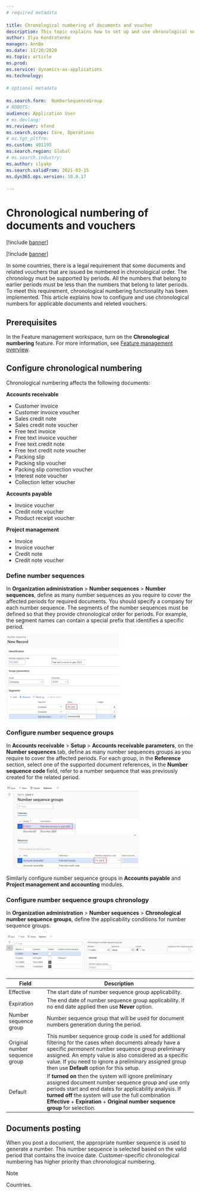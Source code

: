 ```yaml
---
# required metadata

title: Chronological numbering of documents and voucher
description: This topic explains how to set up and use chronological numbers for applicable documents and releted vouchers.  
author: Ilya Kondratenko
manager: AnnBe
ms.date: 11/20/2020
ms.topic: article
ms.prod: 
ms.service: dynamics-ax-applications
ms.technology: 

# optional metadata

ms.search.form:  NumberSequenceGroup
# ROBOTS: 
audience: Application User
# ms.devlang: 
ms.reviewer: kfend
ms.search.scope: Core, Operations
# ms.tgt_pltfrm: 
ms.custom: 401195
ms.search.region: Global
# ms.search.industry: 
ms.author: ilyako
ms.search.validFrom: 2021-03-15
ms.dyn365.ops.version: 10.0.17

---
```


# Chronological numbering of documents and vouchers

[!include [banner](../includes/banner.md)]

[!include [banner](../includes/preview-banner.md)]

In some countries, there is a legal requirement that some documents and related vouchers that are issued be numbered in chronological order. The chronology must be supported by periods. All the numbers that belong to earlier periods must be less than the numbers that belong to later periods. To meet this requirement, chronological numbering functionality has been implemented. 
This article explains how to configure and use chronological numbers for applicable documents and releted vouchers.

## Prerequisites

In the Feature management workspace, turn on the **Chronological numbering** feature. For more information, see [Feature management overview](../../fin-ops-core/fin-ops/get-started/feature-management/feature-management-overview.md).

## Configure chronological numbering

Chronological numbering affects the following documents:

**Accounts receivable**
- Customer invoice
- Customer invoice voucher
- Sales credit note
- Sales credit note voucher
- Free text invoice
- Free text invoice voucher
- Free text credit note
- Free text credit note voucher
- Packing slip
- Packing slip voucher
- Packing slip correction voucher
- Interest note voucher
- Collection letter voucher

**Accounts payable**
- Invoice voucher
- Credit note voucher
- Product receipt voucher

**Project management**
- Invoice
- Invoice voucher
- Credit note
- Credit note voucher 

### Define number sequences
In **Organization administration** > **Number sequences** > **Number sequences**, define as many number sequences as you require to cover the affected periods for required documents. You should specify a company for each number sequence. The segments of the number sequences must be defined so that they provide chronological order for periods. For example, the segment names can contain a special prefix that identifies a specific period.

![Number sequence setup](media/chrono-num-sequence.jpg)

### Configure number sequence groups

In **Accounts receivable** > **Setup** > **Accounts receivable parameters**, on the **Number sequences** tab, define as many number sequences groups as you require to cover the affected periods. For each group, in the **Reference** section, select one of the supported document references, in the **Number sequence code** field, refer to a number sequence that was previously created for the related period.

![Number sequence group setup](media/chrono-num-sequence-group.jpg)

Similarly configure number sequence groups in **Accounts payable** and **Project management and accounting** modules.

### Configure number sequence groups chronology

In **Organization administration** > **Number sequences** > **Chronological number sequence groups**, define the applicability conditions for number sequence groups.

![Chronological numbers setup](media/chrono-num-sequence-group-period.jpg)

| Field            | Description                                                                                                                                                                                                                                                                                                                                                                                   |
|---------------------|------------------------------------------------------------------------------------------------------------------------------------------------------------------------------------------------------------------------------------------------------------------------------------------------------------------------------------------------------------------------------------------------|
| Effective  | The start date of number sequence group applicability. |
| Expiration      | The end date of number sequence group applicability. If no end date applied then use **Never** option. |
| Number sequence group | Number sequence group that will be used for document numbers generation during the period. |
| Original number sequence group | This number sequence group code is used for additional filtering for the cases when documents already have a specific *permanent* number sequence group preliminary assigned. An empty value is also considered as a specific value. If you need to ignore a preliminary assigned group then use **Default** option for this setup. |
| Default | If **turned on** then the system will ignore preliminary assigned document number sequence group and use only periods start and end dates for applicability analysis. If **turned off** the system will use the full combination **Effective** + **Expiration** + **Original number sequence group** for selection. |

## Documents posting
When you post a document, the appropriate number sequence is used to generate a number. This number sequence is selected based on the valid period that contains the invoice date. Customer-specific chronological numbering has higher priority than chronological numbering.

> [!NOTE]
> Countries.
